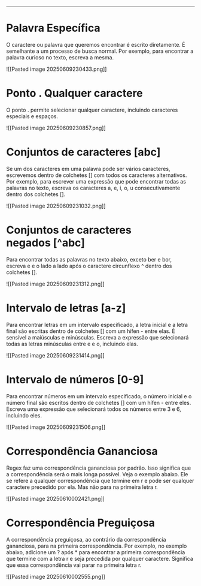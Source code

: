 
---
# Palavra Específica

O caractere ou palavra que queremos encontrar é escrito diretamente. É semelhante a um processo de busca normal. Por exemplo, para encontrar a palavra curioso no texto, escreva a mesma.

![[Pasted image 20250609230433.png]]

# Ponto . Qualquer caractere

O ponto . permite selecionar qualquer caractere, incluindo caracteres especiais e espaços.

![[Pasted image 20250609230857.png]]
# Conjuntos de caracteres [abc]

Se um dos caracteres em uma palavra pode ser vários caracteres, escrevemos dentro de colchetes [] com todos os caracteres alternativos. Por exemplo, para escrever uma expressão que pode encontrar todas as palavras no texto, escreva os caracteres a, e, i, o, u consecutivamente dentro dos colchetes [].

![[Pasted image 20250609231032.png]]

# Conjuntos de caracteres negados [^abc]

Para encontrar todas as palavras no texto abaixo, exceto ber e bor, escreva e e o lado a lado após o caractere circunflexo ^ dentro dos colchetes [].

![[Pasted image 20250609231312.png]]

# Intervalo de letras [a-z]

Para encontrar letras em um intervalo especificado, a letra inicial e a letra final são escritas dentro de colchetes [] com um hífen - entre elas. É sensível a maiúsculas e minúsculas. Escreva a expressão que selecionará todas as letras minúsculas entre e e o, incluindo elas.

![[Pasted image 20250609231414.png]]

# Intervalo de números [0-9]

Para encontrar números em um intervalo especificado, o número inicial e o número final são escritos dentro de colchetes [] com um hífen - entre eles. Escreva uma expressão que selecionará todos os números entre 3 e 6, incluindo eles.

![[Pasted image 20250609231506.png]]

# Correspondência Gananciosa

Regex faz uma correspondência gananciosa por padrão. Isso significa que a correspondência será o mais longa possível. Veja o exemplo abaixo. Ele se refere a qualquer correspondência que termine em r e pode ser qualquer caractere precedido por ela. Mas não para na primeira letra r.

![[Pasted image 20250610002421.png]]

# Correspondência Preguiçosa

A correspondência preguiçosa, ao contrário da correspondência gananciosa, para na primeira correspondência. Por exemplo, no exemplo abaixo, adicione um ? após * para encontrar a primeira correspondência que termine com a letra r e seja precedida por qualquer caractere. Significa que essa correspondência vai parar na primeira letra r.

![[Pasted image 20250610002555.png]]

